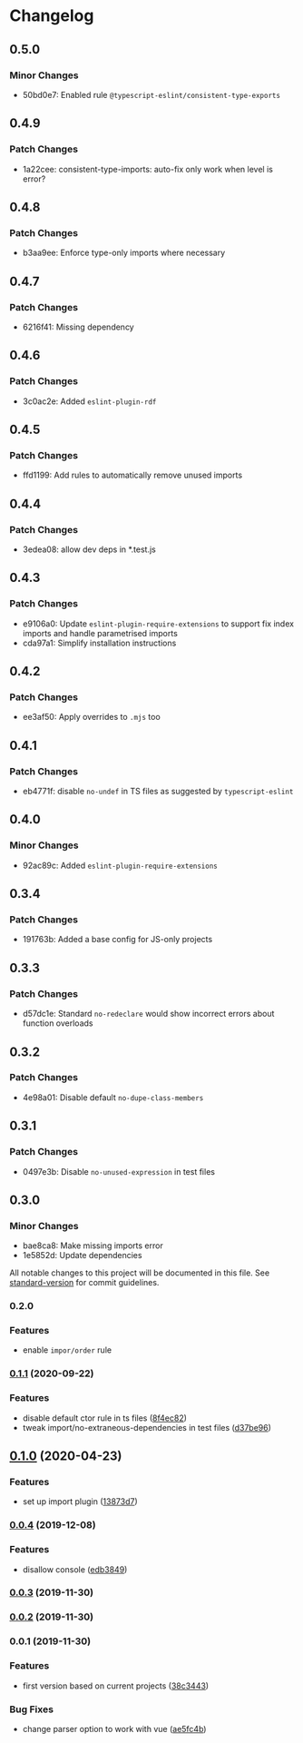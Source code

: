 # Changelog

## 0.5.0

### Minor Changes

- 50bd0e7: Enabled rule `@typescript-eslint/consistent-type-exports`

## 0.4.9

### Patch Changes

- 1a22cee: consistent-type-imports: auto-fix only work when level is error?

## 0.4.8

### Patch Changes

- b3aa9ee: Enforce type-only imports where necessary

## 0.4.7

### Patch Changes

- 6216f41: Missing dependency

## 0.4.6

### Patch Changes

- 3c0ac2e: Added `eslint-plugin-rdf`

## 0.4.5

### Patch Changes

- ffd1199: Add rules to automatically remove unused imports

## 0.4.4

### Patch Changes

- 3edea08: allow dev deps in \*.test.js

## 0.4.3

### Patch Changes

- e9106a0: Update `eslint-plugin-require-extensions` to support fix index imports and handle parametrised imports
- cda97a1: Simplify installation instructions

## 0.4.2

### Patch Changes

- ee3af50: Apply overrides to `.mjs` too

## 0.4.1

### Patch Changes

- eb4771f: disable `no-undef` in TS files as suggested by `typescript-eslint`

## 0.4.0

### Minor Changes

- 92ac89c: Added `eslint-plugin-require-extensions`

## 0.3.4

### Patch Changes

- 191763b: Added a base config for JS-only projects

## 0.3.3

### Patch Changes

- d57dc1e: Standard `no-redeclare` would show incorrect errors about function overloads

## 0.3.2

### Patch Changes

- 4e98a01: Disable default `no-dupe-class-members`

## 0.3.1

### Patch Changes

- 0497e3b: Disable `no-unused-expression` in test files

## 0.3.0

### Minor Changes

- bae8ca8: Make missing imports error
- 1e5852d: Update dependencies

All notable changes to this project will be documented in this file. See [standard-version](https://github.com/conventional-changelog/standard-version) for commit guidelines.

### 0.2.0

### Features

- enable `impor/order` rule

### [0.1.1](https://github.com/tpluscode/eslint-config/compare/v0.1.0...v0.1.1) (2020-09-22)

### Features

- disable default ctor rule in ts files ([8f4ec82](https://github.com/tpluscode/eslint-config/commit/8f4ec8299c0d6cdf6146f4144645c7055efd460f))
- tweak import/no-extraneous-dependencies in test files ([d37be96](https://github.com/tpluscode/eslint-config/commit/d37be961db6ab82f40092f73cac37beee1571c82))

## [0.1.0](https://github.com/tpluscode/eslint-config/compare/v0.0.4...v0.1.0) (2020-04-23)

### Features

- set up import plugin ([13873d7](https://github.com/tpluscode/eslint-config/commit/13873d7ad82b3fb7b9669f4486272e3648672538))

### [0.0.4](https://github.com/tpluscode/eslint-config/compare/v0.0.3...v0.0.4) (2019-12-08)

### Features

- disallow console ([edb3849](https://github.com/tpluscode/eslint-config/commit/edb384909b732fcbdb025ec6532b72156d550bf8))

### [0.0.3](https://github.com/tpluscode/eslint-config/compare/v0.0.2...v0.0.3) (2019-11-30)

### [0.0.2](https://github.com/tpluscode/eslint-config/compare/v0.0.1...v0.0.2) (2019-11-30)

### 0.0.1 (2019-11-30)

### Features

- first version based on current projects ([38c3443](https://github.com/tpluscode/eslint-config/commit/38c344312641f3b681ab6dde8ba783166537606c))

### Bug Fixes

- change parser option to work with vue ([ae5fc4b](https://github.com/tpluscode/eslint-config/commit/ae5fc4be1a11301f4e60ea16ae7e835b207a87fb))
